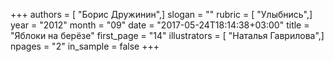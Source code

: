 +++
authors = [ "Борис Дружинин",]
slogan = ""
rubric = [ "Улыбнись",]
year = "2012"
month = "09"
date = "2017-05-24T18:14:38+03:00"
title = "Яблоки на берёзе"
first_page = "14"
illustrators = [ "Наталья Гаврилова",]
npages = "2"
in_sample = false
+++
